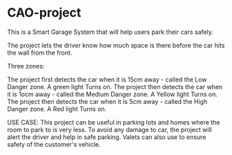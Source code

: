 # CAO-project
This is a Smart Garage System that will help users park their cars safely.

The project lets the driver know how much space is there before the car hits the wall from the front.

Three zones:

  The project first detects the car when it is 15cm away - called the Low Danger zone. A green light Turns on.
  The project then detects the car when it is 1ocm away - called the Medium Danger zone. A Yellow light Turns on.
  The project then detects the car when it is 5cm away - called the High Danger zone. A Red light Turns on.

USE CASE:
        This project can be useful in parking lots and homes where the room to park to is very less. To avoid any damage to car, the project will alert the driver and help in safe parking.
        Valets can also use to ensure safety of the customer's vehicle.
